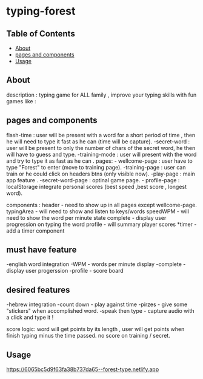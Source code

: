 # typing-forest

## Table of Contents

- [About](#about)
- [pages and components](#getting_started)
- [Usage](#usage)

## About <a name = "about"></a>

description : typing game for ALL family , improve your typing skills with fun games like :

## pages and components <a name = "getting_started"></a>

flash-time : user will be present with a word for a short period of time , then he will need to type it fast as he can (time will be capture). -secret-word : user will be present to only the number of chars of the secret word, he then will have to guess and type. -training-mode : user will present with the word and try to type it as fast as he can .
pages: - wellcome-page : user have to type "Forest" to enter (move to training page). -training-page : user can train or he could click on headers btns (only visible now). -play-page : main app feature . -secret-word-page : optinal game page. - profile-page : localStorage integrate personal scores (best speed ,best score , longest word).

components : header - need to show up in all pages except wellcome-page. typingArea - will need to show and listen to keys/words speedWPM - will need to show the word per minute state complete - display user progression on typing the word profile - will summary player scores \*timer - add a timer component

## must have feature

-english word integration -WPM - words per minute display -complete - display user progerssion -profile - score board

## desired features

-hebrew integration -count down - play against time -pirzes - give some "stickers" when accomplished word. -speak then type - capture audio with a click and type it !

score logic: word will get points by its length , user will get points when finish typing minus the time passed. no score on training / secret.

## Usage <a name = "usage"></a>

https://6065bc5d9f63fa38b737da65--forest-type.netlify.app
